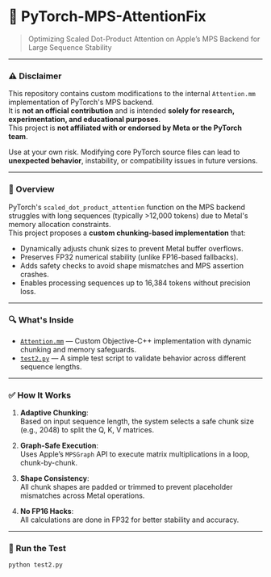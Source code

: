 # 🔧 PyTorch-MPS-AttentionFix

> Optimizing Scaled Dot-Product Attention on Apple’s MPS Backend for Large Sequence Stability

---

### ⚠️ Disclaimer

This repository contains custom modifications to the internal `Attention.mm` implementation of PyTorch's MPS backend.  
It is **not an official contribution** and is intended **solely for research, experimentation, and educational purposes**.  
This project is **not affiliated with or endorsed by Meta or the PyTorch team**.

Use at your own risk. Modifying core PyTorch source files can lead to **unexpected behavior**, instability, or compatibility issues in future versions.

---

### 🧠 Overview

PyTorch's `scaled_dot_product_attention` function on the MPS backend struggles with long sequences (typically >12,000 tokens) due to Metal's memory allocation constraints.  
This project proposes a **custom chunking-based implementation** that:
- Dynamically adjusts chunk sizes to prevent Metal buffer overflows.
- Preserves FP32 numerical stability (unlike FP16-based fallbacks).
- Adds safety checks to avoid shape mismatches and MPS assertion crashes.
- Enables processing sequences up to 16,384 tokens without precision loss.

---

### 🔍 What's Inside

- [`Attention.mm`](./Attention.mm) — Custom Objective-C++ implementation with dynamic chunking and memory safeguards.
- [`test2.py`](./test2.py) — A simple test script to validate behavior across different sequence lengths.

---

### ✅ How It Works

1. **Adaptive Chunking**:  
   Based on input sequence length, the system selects a safe chunk size (e.g., 2048) to split the Q, K, V matrices.

2. **Graph-Safe Execution**:  
   Uses Apple’s `MPSGraph` API to execute matrix multiplications in a loop, chunk-by-chunk.

3. **Shape Consistency**:  
   All chunk shapes are padded or trimmed to prevent placeholder mismatches across Metal operations.

4. **No FP16 Hacks**:  
   All calculations are done in FP32 for better stability and accuracy.

---

### 🧪 Run the Test

```bash
python test2.py

